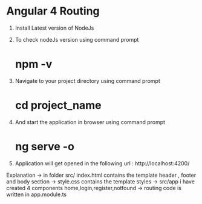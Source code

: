 # Angular 4 Routing

1. Install Latest version of NodeJs
2. To check nodeJs version using command prompt 

     # npm -v

3. Navigate to your project directory using command prompt   

   # cd project_name
   
4. And start the application in browser using command prompt   

   # ng serve -o
   
   
5. Application will get opened in the following url :  http://localhost:4200/


Explanation
-> in folder src/   index.html contains the template header , footer and body section
-> style.css contains the template styles
-> src/app   i have created 4 components home,login,register,notfound
-> routing code is written in app.module.ts
